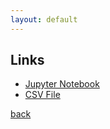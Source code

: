 ```yaml
---
layout: default
---
```


## Links
* [Jupyter Notebook](https://github.com/arongabrielbscs/CSST101-3A-AY2526/blob/main/exercises/Propositional%20Logic/CSST101-MP1.ipynb)
* [CSV File](https://github.com/arongabrielbscs/CSST101-3A-AY2526/blob/main/exercises/Propositional%20Logic/logic_results.csv)

[back](./)
